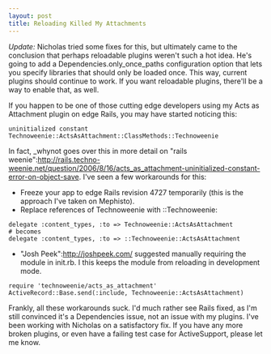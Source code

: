 ```yaml
--- 
layout: post
title: Reloading Killed My Attachments
---
```

*Update:*  Nicholas tried some fixes for this, but ultimately came to the conclusion that perhaps reloadable plugins weren't such a hot idea.  He's going to add a Dependencies.only_once_paths configuration option that lets you specify libraries that should only be loaded once.  This way, current plugins should continue to work.  If you want reloadable plugins, there'll be a way to enable that, as well.

If you happen to be one of those cutting edge developers using my Acts as Attachment plugin on edge Rails, you may have started noticing this:

<pre><code>uninitialized constant Technoweenie::ActsAsAttachment::ClassMethods::Technoweenie</code></pre>

In fact, _whynot goes over this in more detail on "rails weenie":http://rails.techno-weenie.net/question/2006/8/16/acts_as_attachment-uninitialized-constant-error-on-object-save.  I've seen a few workarounds for this:

* Freeze your app to edge Rails revision 4727 temporarily (this is the approach I've taken on Mephisto).
* Replace references of Technoweenie with ::Technoweenie: 

<pre><code>delegate :content_types, :to => Technoweenie::ActsAsAttachment
# becomes
delegate :content_types, :to => ::Technoweenie::ActsAsAttachment</code></pre>

* "Josh Peek":http://joshpeek.com/ suggested manually requiring the module in init.rb.  I this keeps the module from reloading in development mode.

<pre><code>require 'technoweenie/acts_as_attachment'
ActiveRecord::Base.send(:include, Technoweenie::ActsAsAttachment)</code></pre>

Frankly, all these workarounds suck.  I'd much rather see Rails fixed, as I'm still convinced it's a Dependencies issue, not an issue with my plugins.  I've been working with Nicholas on a satisfactory fix.  If you have any more broken plugins, or even have a failing test case for ActiveSupport, please let me know.
